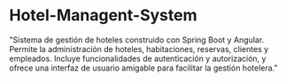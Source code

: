 # Hotel-Managent-System
"Sistema de gestión de hoteles construido con Spring Boot y Angular. Permite la administración de hoteles, habitaciones, reservas, clientes y empleados. Incluye funcionalidades de autenticación y autorización, y ofrece una interfaz de usuario amigable para facilitar la gestión hotelera."
